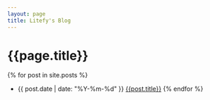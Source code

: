```yaml
---
layout: page
title: Litefy's Blog
---
```

{{page.title}}
=
{% for post in site.posts %}
* {{ post.date | date: "%Y-%m-%d" }} [{{post.title}}]({{site.baseurl}}{{post.url}})
{% endfor %}

